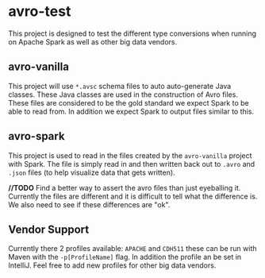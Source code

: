 # avro-test

This project is designed to test the different type conversions when running on Apache Spark as well as other big data
vendors.

## avro-vanilla
This project will use `*.avsc` schema files to auto auto-generate Java classes.
These Java classes are used in the construction of Avro files.  These files
are considered to be the gold standard we expect Spark to be able to read
from.  In addition we expect Spark to output files similar to this.

## avro-spark
This project is used to read in the files created by the `avro-vanilla`
project with Spark.  The file is simply read in and then written back out
to `.avro` and `.json` files (to help visualize data that gets written).

**//TODO** Find a better way to assert the avro files than just eyeballing
it.  Currently the files are different and it is difficult to tell what
the difference is.  We also need to see if these differences are "ok".

## Vendor Support
Currently there 2 profiles available:  `APACHE` and `CDH511` these can
be run with Maven with the `-p[ProfileName]` flag.  In addition the
profile an be set in IntelliJ.  Feel free to add new profiles for other
big data vendors.